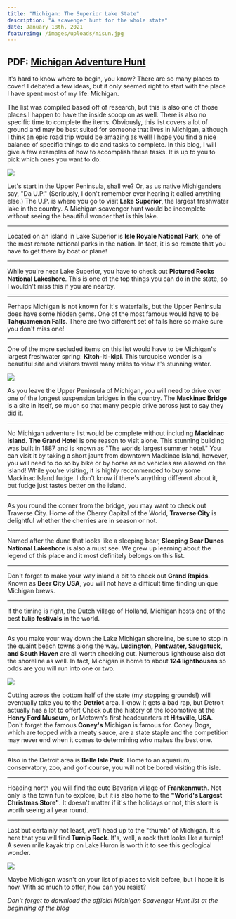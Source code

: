 ```yaml
---
title: "Michigan: The Superior Lake State"
description: "A scavenger hunt for the whole state"
date: January 18th, 2021
featureimg: /images/uploads/misun.jpg
---
```

<h2>PDF: <a href="/images/uploads/mihunt.pdf" target="_blank">Michigan Adventure Hunt</a></h2>

It's hard to know where to begin, you know? There are so many places to cover! I debated a few ideas, but it only seemed right to start with the place I have spent most of my life: Michigan. 

The list was compiled based off of research, but this is also one of those places I happen to have the inside scoop on as well. There is also no specific time to complete the items. Obviously, this list covers a lot of ground and may be best suited for someone that lives in Michigan, although I think an epic road trip would be amazing as well! I hope you find a nice balance of specific things to do and tasks to complete. In this blog, I will give a few examples of how to accomplish these tasks. It is up to you to pick which ones you want to do.

<img src="/images/uploads/mimap.jpg" />

Let's start in the Upper Peninsula, shall we? Or, as us native Michiganders say, "Da U.P." (Seriously, I don't remember ever hearing it called anything else.) The U.P. is where you go to visit **Lake Superior**, the largest freshwater lake in the country. A Michigan scavenger hunt would be incomplete without seeing the beautiful wonder that is this lake. 
*****
Located on an island in Lake Superior is **Isle Royale National Park**, one of the most remote national parks in the nation. In fact, it is so remote that you have to get there by boat or plane!
*****
While you're near Lake Superior, you have to check out **Pictured Rocks National Lakeshore**. This is one of the top things you can do in the state, so I wouldn't miss this if you are nearby.
*****
Perhaps Michigan is not known for it's waterfalls, but the Upper Peninsula does have some hidden gems. One of the most famous would have to be **Tahquamenon Falls**. There are two different set of falls here so make sure you don't miss one! 
*****
One of the more secluded items on this list would have to be Michigan's largest freshwater spring: **Kitch-iti-kipi**. This turquoise wonder is a beautiful site and visitors travel many miles to view it's stunning water. 

<img src="/images/uploads/kitch.jpg" />

As you leave the Upper Peninsula of Michigan, you will need to drive over one of the longest suspension bridges in the country. The **Mackinac Bridge** is a site in itself, so much so that many people drive across just to say they did it.
*****
No Michigan adventure list would be complete without including **Mackinac Island**. **The Grand Hotel** is one reason to visit alone. This stunning building was built in 1887 and is known as "The worlds largest summer hotel." You can visit it by taking a short jaunt from downtown Mackinac Island, however, you will need to do so by bike or by horse as no vehicles are allowed on the island! While you're visiting, it is highly recommended to buy some Mackinac Island fudge. I don't know if there's anything different about it, but fudge just tastes better on the island. 
*****
As you round the corner from the bridge, you may want to check out Traverse City. Home of the Cherry Capital of the World, **Traverse City** is delightful whether the cherries are in season or not. 
*****
Named after the dune that looks like a sleeping bear, **Sleeping Bear Dunes National Lakeshore** is also a must see. We grew up learning about the legend of this place and it most definitely belongs on this list.  
*****
Don't forget to make your way inland a bit to check out **Grand Rapids**. Known as **Beer City USA**, you will not have a difficult time finding unique Michigan brews.
*****
If the timing is right, the Dutch village of Holland, Michigan hosts one of the best **tulip festivals** in the world. 
*****
As you make your way down the Lake Michigan shoreline, be sure to stop in the quaint beach towns along the way. **Ludington, Pentwater, Saugatuck, and South Haven** are all worth checking out. Numerous lighthouse also dot the shoreline as well. In fact, Michigan is home to about **124 lighthouses** so odds are you will run into one or two.

<img src="/images/uploads/milight.jpg" />

Cutting across the bottom half of the state (my stopping grounds!) will eventually take you to the **Detriot** area. I know it gets a bad rap, but Detroit actually has a lot to offer! Check out the history of the locomotive at the **Henry Ford Museum**, or Motown's first headquarters at **Hitsville, USA**. Don't forget the famous **Coney's** Michigan is famous for. Coney Dogs, which are topped with a meaty sauce, are a state staple and the competition may never end when it comes to determining who makes the best one. 
*****
Also in the Detroit area is **Belle Isle Park**. Home to an aquarium, conservatory, zoo, and golf course, you will not be bored visiting this isle. 
*****
Heading north you will find the cute Bavarian village of **Frankenmuth**. Not only is the town fun to explore, but it is also home to the **"World's Largest Christmas Store"**. It doesn't matter if it's the holidays or not, this store is worth seeing all year round.
*****
Last but certainly not least, we'll head up to the "thumb" of Michigan. It is here that you will find **Turnip Rock**. It's, well, a rock that looks like a turnip! A seven mile kayak trip on Lake Huron is worth it to see this geological wonder. 

<img src="/images/uploads/miturnip.jpg" />

Maybe Michigan wasn't on your list of places to visit before, but I hope it is now. With so much to offer, how can you resist? 

*Don't forget to download the official Michigan Scavenger Hunt list at the beginning of the blog*